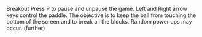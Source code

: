 Breakout
Press P to pause and unpause the game.
Left and Right arrow keys control the paddle.
The objective is to keep the ball from touching the bottom of the screen and to break all the blocks.
Random power ups may occur. (further)